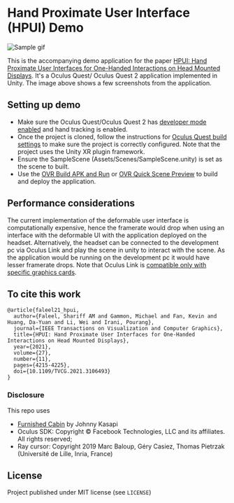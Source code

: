 # Hand Proximate User Interface (HPUI) Demo

![Sample gif](Images/out.gif)

This is the accompanying demo application for the paper [HPUI: Hand Proximate User Interfaces for One-Handed Interactions on Head Mounted Displays](). It's a Oculus Quest/ Oculus Quest 2 application implemented in Unity. The image above shows a few screenshots from the application. 

## Setting up demo
- Make sure the Oculus Quest/Oculus Quest 2 has [developer mode enabled](https://developer.oculus.com/documentation/unity/unity-enable-device/) and hand tracking is enabled.
- Once the project is cloned, follow the instructions for [Oculus Quest build settings](https://developer.oculus.com/documentation/unity/unity-conf-settings/#build-settings) to make sure the project is correctly configured. Note that the project uses the Unity XR plugin framework.
- Ensure the SampleScene (Assets/Scenes/SampleScene.unity) is set as the scene to built.
- Use the [OVR Build APK and Run](https://developer.oculus.com/documentation/unity/unity-build-android-tools/#ovr-build-apk-run) or [OVR Quick Scene Preview](https://developer.oculus.com/documentation/unity/unity-build-android-tools/#ovr-quick-scene) to build and deploy the application.

## Performance considerations
The current implementation of the deformable user interface is computationally expensive, hence the framerate would drop when using an interface with the deformable UI with the application deployed on the headset. Alternatively, the headset can be connected to the development pc via Oculus Link and play the scene in unity to interact with the scene. As the application would be running on the development pc it would have lesser framerate drops. Note that Oculus Link is [compatible only with specific graphics cards](https://support.oculus.com/articles/headsets-and-accessories/oculus-link/oculus-link-compatibility).

## To cite this work
```
@article{faleel21_hpui,  
  author={Faleel, Shariff AM and Gammon, Michael and Fan, Kevin and Huang, Da-Yuan and Li, Wei and Irani, Pourang},  
  journal={IEEE Transactions on Visualization and Computer Graphics},   
  title={HPUI: Hand Proximate User Interfaces for One-Handed Interactions on Head Mounted Displays},   
  year={2021},  
  volume={27},  
  number={11},  
  pages={4215-4225},  
  doi={10.1109/TVCG.2021.3106493}
}
```

### Disclosure
This repo uses
- [Furnished Cabin](https://assetstore.unity.com/packages/3d/environments/urban/furnished-cabin-71426) by Johnny Kasapi
- Oculus SDK: Copyright © Facebook Technologies, LLC and its affiliates. All rights reserved;
- Ray cursor: Copyright 2019 Marc Baloup, Géry Casiez, Thomas Pietrzak (Université de Lille, Inria, France)

## License
Project published under MIT license (see `LICENSE`)

